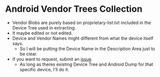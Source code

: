 # Android Vendor Trees Collection
- Vendor Blobs are purely based on proprietary-list.txt included in the Device Tree used in extracting.
- It maybe edited or not edited.
- Device and Vendor Names might different from what the device itself says.
    - So I will be putting the Device Name in the Description Area just to be clear.
- If you want to request, submit an [issue](https://github.com/Vendor-Blobs/.github/issues).
    - As long as theres existing Device Tree and Android Dump for that specific device, I'll do it.

